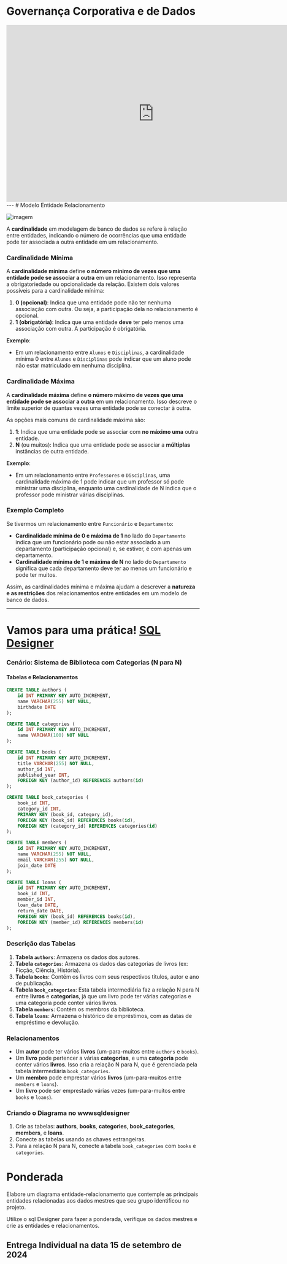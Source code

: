 # Governança Corporativa e de Dados

<iframe src="https://docs.google.com/presentation/d/10x3izehpivOdj3dD_tR89eq6XaEUL4s4/embed?start=false&loop=false&delayms=3000" frameborder="0" width="768" height="461" allowfullscreen="true" mozallowfullscreen="true" webkitallowfullscreen="true"></iframe>
---
# Modelo Entidade Relacionamento

![imagem](https://leonardofonseca.com.br/wp-content/uploads/2021/04/image.png)

A **cardinalidade** em modelagem de banco de dados se refere à relação entre entidades, indicando o número de ocorrências que uma entidade pode ter associada a outra entidade em um relacionamento.

### Cardinalidade Mínima
A **cardinalidade mínima** define **o número mínimo de vezes que uma entidade pode se associar a outra** em um relacionamento. Isso representa a obrigatoriedade ou opcionalidade da relação. Existem dois valores possíveis para a cardinalidade mínima:
1. **0 (opcional)**: Indica que uma entidade pode não ter nenhuma associação com outra. Ou seja, a participação dela no relacionamento é opcional.
2. **1 (obrigatória)**: Indica que uma entidade **deve** ter pelo menos uma associação com outra. A participação é obrigatória.

**Exemplo**:
- Em um relacionamento entre `Alunos` e `Disciplinas`, a cardinalidade mínima 0 entre `Alunos` e `Disciplinas` pode indicar que um aluno pode não estar matriculado em nenhuma disciplina.

### Cardinalidade Máxima
A **cardinalidade máxima** define **o número máximo de vezes que uma entidade pode se associar a outra** em um relacionamento. Isso descreve o limite superior de quantas vezes uma entidade pode se conectar à outra.

As opções mais comuns de cardinalidade máxima são:
1. **1**: Indica que uma entidade pode se associar com **no máximo uma** outra entidade.
2. **N** (ou muitos): Indica que uma entidade pode se associar a **múltiplas** instâncias de outra entidade.

**Exemplo**:
- Em um relacionamento entre `Professores` e `Disciplinas`, uma cardinalidade máxima de 1 pode indicar que um professor só pode ministrar uma disciplina, enquanto uma cardinalidade de N indica que o professor pode ministrar várias disciplinas.

### Exemplo Completo
Se tivermos um relacionamento entre `Funcionário` e `Departamento`:

- **Cardinalidade mínima de 0 e máxima de 1** no lado do `Departamento` indica que um funcionário pode ou não estar associado a um departamento (participação opcional) e, se estiver, é com apenas um departamento.
- **Cardinalidade mínima de 1 e máxima de N** no lado do `Departamento` significa que cada departamento deve ter ao menos um funcionário e pode ter muitos.

Assim, as cardinalidades mínima e máxima ajudam a descrever a **natureza e as restrições** dos relacionamentos entre entidades em um modelo de banco de dados.

---
# Vamos para uma prática! [SQL Designer](https://sql.toad.cz/)

### Cenário: Sistema de Biblioteca com Categorias (N para N)

#### Tabelas e Relacionamentos

```sql
CREATE TABLE authors (
    id INT PRIMARY KEY AUTO_INCREMENT,
    name VARCHAR(255) NOT NULL,
    birthdate DATE
);

CREATE TABLE categories (
    id INT PRIMARY KEY AUTO_INCREMENT,
    name VARCHAR(100) NOT NULL
);

CREATE TABLE books (
    id INT PRIMARY KEY AUTO_INCREMENT,
    title VARCHAR(255) NOT NULL,
    author_id INT,
    published_year INT,
    FOREIGN KEY (author_id) REFERENCES authors(id)
);

CREATE TABLE book_categories (
    book_id INT,
    category_id INT,
    PRIMARY KEY (book_id, category_id),
    FOREIGN KEY (book_id) REFERENCES books(id),
    FOREIGN KEY (category_id) REFERENCES categories(id)
);

CREATE TABLE members (
    id INT PRIMARY KEY AUTO_INCREMENT,
    name VARCHAR(255) NOT NULL,
    email VARCHAR(255) NOT NULL,
    join_date DATE
);

CREATE TABLE loans (
    id INT PRIMARY KEY AUTO_INCREMENT,
    book_id INT,
    member_id INT,
    loan_date DATE,
    return_date DATE,
    FOREIGN KEY (book_id) REFERENCES books(id),
    FOREIGN KEY (member_id) REFERENCES members(id)
);
```
### Descrição das Tabelas

1. **Tabela `authors`**: Armazena os dados dos autores.
2. **Tabela `categories`**: Armazena os dados das categorias de livros (ex: Ficção, Ciência, História).
3. **Tabela `books`**: Contém os livros com seus respectivos títulos, autor e ano de publicação.
4. **Tabela `book_categories`**: Esta tabela intermediária faz a relação N para N entre **livros** e **categorias**, já que um livro pode ter várias categorias e uma categoria pode conter vários livros.
5. **Tabela `members`**: Contém os membros da biblioteca.
6. **Tabela `loans`**: Armazena o histórico de empréstimos, com as datas de empréstimo e devolução.

### Relacionamentos

- Um **autor** pode ter vários **livros** (um-para-muitos entre `authors` e `books`).
- Um **livro** pode pertencer a várias **categorias**, e uma **categoria** pode conter vários **livros**. Isso cria a relação N para N, que é gerenciada pela tabela intermediária `book_categories`.
- Um **membro** pode emprestar vários **livros** (um-para-muitos entre `members` e `loans`).
- Um **livro** pode ser emprestado várias vezes (um-para-muitos entre `books` e `loans`).

### Criando o Diagrama no wwwsqldesigner

1. Crie as tabelas: **authors**, **books**, **categories**, **book_categories**, **members**, e **loans**.
2. Conecte as tabelas usando as chaves estrangeiras.
3. Para a relação N para N, conecte a tabela `book_categories` com `books` e `categories`.


# Ponderada

Elabore um diagrama entidade-relacionamento que contemple as principais entidades relacionadas aos dados mestres que seu grupo identificou no projeto.

Utilize o sql Designer para fazer a ponderada, verifique os dados mestres e crie as entidades e relacionamentos.

## Entrega Individual na data 15 de setembro de 2024